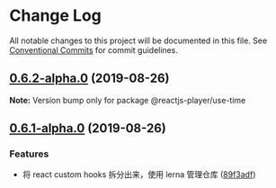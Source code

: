 # Change Log

All notable changes to this project will be documented in this file.
See [Conventional Commits](https://conventionalcommits.org) for commit guidelines.

## [0.6.2-alpha.0](https://github.com/goblin-laboratory/react-player/compare/v0.6.1-alpha.0...v0.6.2-alpha.0) (2019-08-26)

**Note:** Version bump only for package @reactjs-player/use-time





## [0.6.1-alpha.0](https://github.com/goblin-laboratory/react-player/compare/v0.5.5...v0.6.1-alpha.0) (2019-08-26)


### Features

* 将 react custom hooks 拆分出来，使用 lerna 管理仓库 ([89f3adf](https://github.com/goblin-laboratory/react-player/commit/89f3adf))

